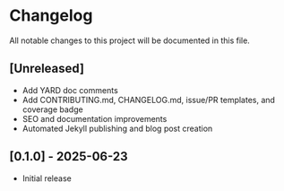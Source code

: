 # Changelog

All notable changes to this project will be documented in this file.

## [Unreleased]
- Add YARD doc comments
- Add CONTRIBUTING.md, CHANGELOG.md, issue/PR templates, and coverage badge
- SEO and documentation improvements
- Automated Jekyll publishing and blog post creation

## [0.1.0] - 2025-06-23
- Initial release
